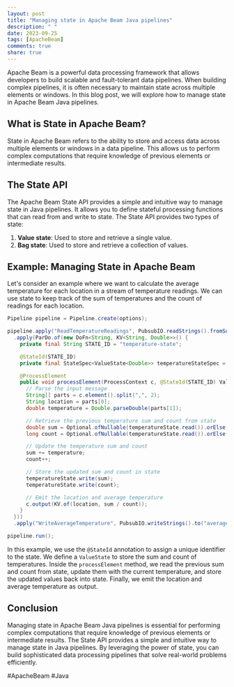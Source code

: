 ```yaml
---
layout: post
title: "Managing state in Apache Beam Java pipelines"
description: " "
date: 2023-09-25
tags: [ApacheBeam]
comments: true
share: true
---
```


Apache Beam is a powerful data processing framework that allows developers to build scalable and fault-tolerant data pipelines. When building complex pipelines, it is often necessary to maintain state across multiple elements or windows. In this blog post, we will explore how to manage state in Apache Beam Java pipelines.

## What is State in Apache Beam?

State in Apache Beam refers to the ability to store and access data across multiple elements or windows in a data pipeline. This allows us to perform complex computations that require knowledge of previous elements or intermediate results.

## The State API

The Apache Beam State API provides a simple and intuitive way to manage state in Java pipelines. It allows you to define stateful processing functions that can read from and write to state. The State API provides two types of state:

1. **Value state**: Used to store and retrieve a single value.
2. **Bag state**: Used to store and retrieve a collection of values.

## Example: Managing State in Apache Beam

Let's consider an example where we want to calculate the average temperature for each location in a stream of temperature readings. We can use state to keep track of the sum of temperatures and the count of readings for each location.

```java
Pipeline pipeline = Pipeline.create(options);

pipeline.apply("ReadTemperatureReadings", PubsubIO.readStrings().fromSubscription("temperature-subscription"))
  .apply(ParDo.of(new DoFn<String, KV<String, Double>>() {
    private final String STATE_ID = "temperature-state";

    @StateId(STATE_ID)
    private final StateSpec<ValueState<Double>> temperatureStateSpec = StateSpecs.value(Double.class);

    @ProcessElement
    public void processElement(ProcessContext c, @StateId(STATE_ID) ValueState<Double> temperatureState) {
      // Parse the input message
      String[] parts = c.element().split(",", 2);
      String location = parts[0];
      double temperature = Double.parseDouble(parts[1]);

      // Retrieve the previous temperature sum and count from state
      double sum = Optional.ofNullable(temperatureState.read()).orElse(0.0);
      long count = Optional.ofNullable(temperatureState.read()).orElse(0L);

      // Update the temperature sum and count
      sum += temperature;
      count++;

      // Store the updated sum and count in state
      temperatureState.write(sum);
      temperatureState.write(count);

      // Emit the location and average temperature
      c.output(KV.of(location, sum / count));
    }
  }))
  .apply("WriteAverageTemperature", PubsubIO.writeStrings().to("average-temperature-topic"));

pipeline.run();
```

In this example, we use the `@StateId` annotation to assign a unique identifier to the state. We define a `ValueState` to store the sum and count of temperatures. Inside the `processElement` method, we read the previous sum and count from state, update them with the current temperature, and store the updated values back into state. Finally, we emit the location and average temperature as output.

## Conclusion

Managing state in Apache Beam Java pipelines is essential for performing complex computations that require knowledge of previous elements or intermediate results. The State API provides a simple and intuitive way to manage state in Java pipelines. By leveraging the power of state, you can build sophisticated data processing pipelines that solve real-world problems efficiently.

#ApacheBeam #Java